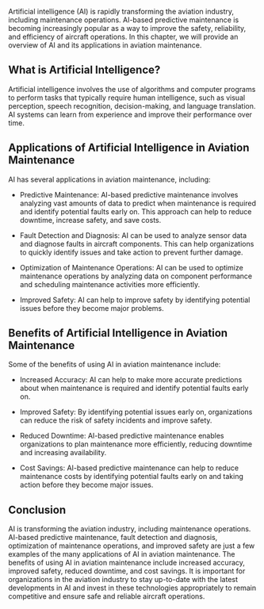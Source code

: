 
Artificial intelligence (AI) is rapidly transforming the aviation industry, including maintenance operations. AI-based predictive maintenance is becoming increasingly popular as a way to improve the safety, reliability, and efficiency of aircraft operations. In this chapter, we will provide an overview of AI and its applications in aviation maintenance.

What is Artificial Intelligence?
--------------------------------

Artificial intelligence involves the use of algorithms and computer programs to perform tasks that typically require human intelligence, such as visual perception, speech recognition, decision-making, and language translation. AI systems can learn from experience and improve their performance over time.

Applications of Artificial Intelligence in Aviation Maintenance
---------------------------------------------------------------

AI has several applications in aviation maintenance, including:

* Predictive Maintenance: AI-based predictive maintenance involves analyzing vast amounts of data to predict when maintenance is required and identify potential faults early on. This approach can help to reduce downtime, increase safety, and save costs.

* Fault Detection and Diagnosis: AI can be used to analyze sensor data and diagnose faults in aircraft components. This can help organizations to quickly identify issues and take action to prevent further damage.

* Optimization of Maintenance Operations: AI can be used to optimize maintenance operations by analyzing data on component performance and scheduling maintenance activities more efficiently.

* Improved Safety: AI can help to improve safety by identifying potential issues before they become major problems.

Benefits of Artificial Intelligence in Aviation Maintenance
-----------------------------------------------------------

Some of the benefits of using AI in aviation maintenance include:

* Increased Accuracy: AI can help to make more accurate predictions about when maintenance is required and identify potential faults early on.

* Improved Safety: By identifying potential issues early on, organizations can reduce the risk of safety incidents and improve safety.

* Reduced Downtime: AI-based predictive maintenance enables organizations to plan maintenance more efficiently, reducing downtime and increasing availability.

* Cost Savings: AI-based predictive maintenance can help to reduce maintenance costs by identifying potential faults early on and taking action before they become major issues.

Conclusion
----------

AI is transforming the aviation industry, including maintenance operations. AI-based predictive maintenance, fault detection and diagnosis, optimization of maintenance operations, and improved safety are just a few examples of the many applications of AI in aviation maintenance. The benefits of using AI in aviation maintenance include increased accuracy, improved safety, reduced downtime, and cost savings. It is important for organizations in the aviation industry to stay up-to-date with the latest developments in AI and invest in these technologies appropriately to remain competitive and ensure safe and reliable aircraft operations.
